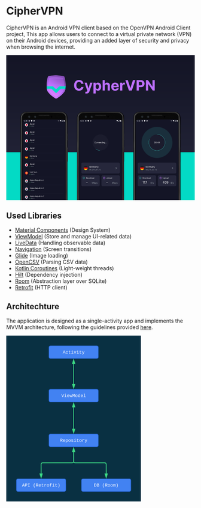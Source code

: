 # CipherVPN
CipherVPN is an Android VPN client based on the OpenVPN Android Client project, This app allows users to connect to a virtual private network (VPN) on their Android devices, providing an added layer of security and privacy when browsing the internet.

<img src="https://github.com/Anass001/CipherVPN/blob/master/preview.png" align="center">

## Used Libraries
- [Material Components](https://github.com/material-components) (Design System)
- [ViewModel](https://developer.android.com/topic/libraries/architecture/viewmodel) (Store and manage UI-related data)
- [LiveData](https://developer.android.com/topic/libraries/architecture/livedata) (Handling observable data)
- [Navigation](https://developer.android.com/guide/navigation) (Screen transitions)
- [Glide](https://github.com/bumptech/glide) (Image loading)
- [OpenCSV](http://opencsv.sourceforge.net/) (Parsing CSV data)
- [Kotlin Coroutines](https://github.com/Kotlin/kotlinx.coroutines) (Light-weight threads)
- [Hilt](https://dagger.dev/hilt/) (Dependency injection)
- [Room](https://developer.android.com/topic/libraries/architecture/room) (Abstraction layer over SQLite)
- [Retrofit](https://github.com/square/retrofit) (HTTP client)

## Architechture

The application is designed as a single-activity app and implements the MVVM architecture, following the guidelines provided [here](https://developer.android.com/jetpack/docs/guide).

<img src="https://github.com/Anass001/CryptoTracker/blob/main/architecture.png" align="left" width="360">

</br>
</br>
</br>
</br>
</br>
</br>
</br>
</br>
</br>
</br>
</br>
</br>
</br>
</br>
</br>
</br>
</br>
</br>
